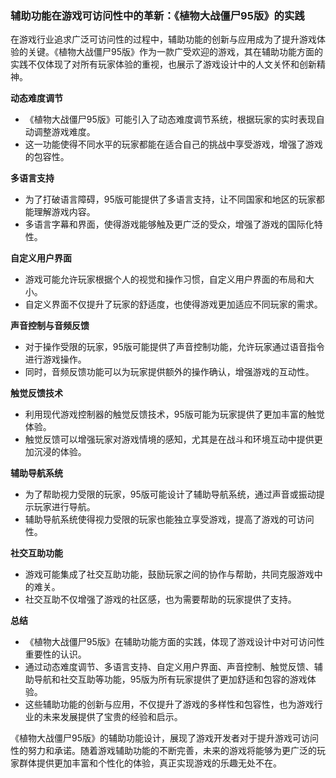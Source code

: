 ### 辅助功能在游戏可访问性中的革新：《植物大战僵尸95版》的实践

在游戏行业追求广泛可访问性的过程中，辅助功能的创新与应用成为了提升游戏体验的关键。《植物大战僵尸95版》作为一款广受欢迎的游戏，其在辅助功能方面的实践不仅体现了对所有玩家体验的重视，也展示了游戏设计中的人文关怀和创新精神。

**动态难度调节**
- 《植物大战僵尸95版》可能引入了动态难度调节系统，根据玩家的实时表现自动调整游戏难度。
- 这一功能使得不同水平的玩家都能在适合自己的挑战中享受游戏，增强了游戏的包容性。

**多语言支持**
- 为了打破语言障碍，95版可能提供了多语言支持，让不同国家和地区的玩家都能理解游戏内容。
- 多语言字幕和界面，使得游戏能够触及更广泛的受众，增强了游戏的国际化特性。

**自定义用户界面**
- 游戏可能允许玩家根据个人的视觉和操作习惯，自定义用户界面的布局和大小。
- 自定义界面不仅提升了玩家的舒适度，也使得游戏更加适应不同玩家的需求。

**声音控制与音频反馈**
- 对于操作受限的玩家，95版可能提供了声音控制功能，允许玩家通过语音指令进行游戏操作。
- 同时，音频反馈功能可以为玩家提供额外的操作确认，增强游戏的互动性。

**触觉反馈技术**
- 利用现代游戏控制器的触觉反馈技术，95版可能为玩家提供了更加丰富的触觉体验。
- 触觉反馈可以增强玩家对游戏情境的感知，尤其是在战斗和环境互动中提供更加沉浸的体验。

**辅助导航系统**
- 为了帮助视力受限的玩家，95版可能设计了辅助导航系统，通过声音或振动提示玩家进行导航。
- 辅助导航系统使得视力受限的玩家也能独立享受游戏，提高了游戏的可访问性。

**社交互助功能**
- 游戏可能集成了社交互助功能，鼓励玩家之间的协作与帮助，共同克服游戏中的难关。
- 社交互助不仅增强了游戏的社区感，也为需要帮助的玩家提供了支持。

**总结**
- 《植物大战僵尸95版》在辅助功能方面的实践，体现了游戏设计中对可访问性重要性的认识。
- 通过动态难度调节、多语言支持、自定义用户界面、声音控制、触觉反馈、辅助导航和社交互助等功能，95版为所有玩家提供了更加舒适和包容的游戏体验。
- 这些辅助功能的创新与应用，不仅提升了游戏的多样性和包容性，也为游戏行业的未来发展提供了宝贵的经验和启示。

《植物大战僵尸95版》的辅助功能设计，展现了游戏开发者对于提升游戏可访问性的努力和承诺。随着游戏辅助功能的不断完善，未来的游戏将能够为更广泛的玩家群体提供更加丰富和个性化的体验，真正实现游戏的乐趣无处不在。